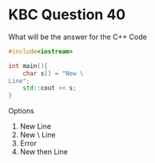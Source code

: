 # KBC Question 40

What will be the answer for the C++ Code

```cpp
#include<iostream>

int main(){
    char s[] = "New \
Line";
    std::cout << s;
}
```

Options

1. New Line
2. New \ Line
3. Error
4. New then Line
